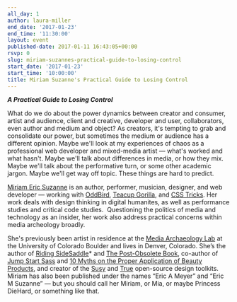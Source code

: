 ```yaml
---
all_day: 1
author: laura-miller
end_date: '2017-01-23'
end_time: '11:30:00'
layout: event
published-date: 2017-01-11 16:43:05+00:00
rsvp: 0
slug: miriam-suzannes-practical-guide-to-losing-control
start_date: '2017-01-23'
start_time: '10:00:00'
title: Miriam Suzanne's Practical Guide to Losing Control
---
```


_**A Practical Guide to Losing Control**_

What do we do about the power dynamics between creator and consumer, artist and audience, client and creative, developer and user, collaborators, even author and medium and object? As creators, it's tempting to grab and consolidate our power, but sometimes the medium or audience has a different opinion. Maybe we'll look at my experiences of chaos as a professional web developer and mixed-media artist — what's worked and what hasn't. Maybe we'll talk about differences in media, or how they mix. Maybe we'll talk about the performative turn, or some other academic jargon. Maybe we'll get way off topic. These things are hard to predict.

[Miriam Eric Suzanne](http://www.miriamsuzanne.com/) is an author, performer, musician, designer, and web developer — working with [OddBird](http://oddbird.net/), [Teacup Gorilla](http://www.teacupgorilla.com/), and [CSS Tricks](https://css-tricks.com/). Her work deals with design thinking in digital humanites, as well as performance studies and critical code studies.  Questioning the politics of media and technology as an insider, her work also address practical concerns within media archeology broadly.

She's previously been artist in residence at the [Media Archaeology Lab](http://mediaarchaeologylab.com) at the University of Colorado Boulder and lives in Denver, Colorado. She’s the author of [Riding SideSaddle](http://ridingsidesaddle.com/)* and [The Post-Obsolete Book](http://www.post-obsolete.com/), co-author of [Jump Start Sass](https://www.sitepoint.com/premium/books/jump-start-sass) and [10 Myths on the Proper Application of Beauty Products](https://www.oddbooksapp.com/book/10-myths), and creator of the [Susy](http://susy.oddbird.net/) and [True](http://oddbird.net/true) open-source design toolkits. Miriam has also been published under the names “Eric A Meyer” and “Eric M Suzanne” — but you should call her Miriam, or Mia, or maybe Princess DieHard, or something like that.



